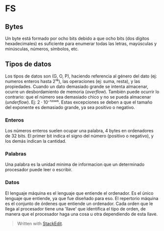 # FS

## Bytes
Un byte está formado por ocho bits debido a que ocho bits (dos dígitos hexadecimales) es suficiente para enumerar todas las letras, mayúsculas y minúsculas, números, símbolos, etc.

## Tipos de datos
Los tipos de datos son (G, O, P), haciendo referencia al género del dato (ej: numeros enteros hasta 2¹⁶), las operaciones (ej: suma, resta), y las propiedades. Cuando un dato demasiado grande se intenta almacenar, ocurre un desbordamiento de memoria (*overflow*). También puede ocurrir lo contrario: que el número sea demasiado chico y no se pueda almacenar (*underflow*). Ej: 2 · 10⁻¹²³⁴⁵.
Estas excepciones se deben a que el tamaño del exponente es demasiado grande, ya sea positivo o negativo.

### Enteros
Los números enteros suelen ocupar una palabra, 4 bytes en ordenadores de 32 bits. El primer bit indica el signo del número (positivo o negativo), y los demás indican la cantidad.
### Palabras
Una palabra es la unidad minima de informacion que un determinado procesador puede leer o escribir.
### Datos
El lenguaje máquina es el lenguaje que entiende el ordenador. Es el único lenguaje que entiende, ya que fue diseñado para eso. El repertorio máquina es el conjunto de órdenes que entiende un ordenador. Cada orden que le llega al procesador tiene una 'llave' que identifica el tipo de orden, de manera que el procesador haga una cosa u otra dependiendo de esta llave.

> Written with [StackEdit](https://stackedit.io/).
<!--stackedit_data:
eyJoaXN0b3J5IjpbMTA4NzA2MTk5MywxNTA3NzU5MTk1XX0=
-->